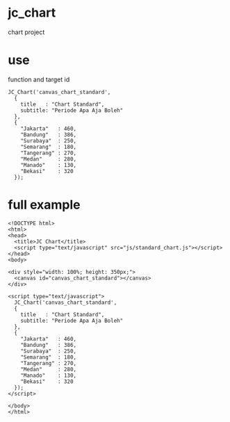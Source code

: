 # jc_chart
chart project

# use
function and target id

    JC_Chart('canvas_chart_standard',
      {
        title	: "Chart Standard", 
        subtitle: "Periode Apa Aja Boleh"
      },
      {
        "Jakarta"	: 460, 
        "Bandung"	: 386, 
        "Surabaya"	: 250, 
        "Semarang"	: 180, 
        "Tangerang"	: 270, 
        "Medan"		: 280, 
        "Manado"	: 130, 
        "Bekasi"	: 320
      });
      
# full example

    <!DOCTYPE html>
    <html>
    <head>
      <title>JC Chart</title>
      <script type="text/javascript" src="js/standard_chart.js"></script>
    </head>
    <body>

    <div style="width: 100%; height: 350px;">
      <canvas id="canvas_chart_standard"></canvas>
    </div>

    <script type="text/javascript">
      JC_Chart('canvas_chart_standard',
      {
        title	: "Chart Standard", 
        subtitle: "Periode Apa Aja Boleh"
      },
      {
        "Jakarta"	: 460, 
        "Bandung"	: 386, 
        "Surabaya"	: 250, 
        "Semarang"	: 180, 
        "Tangerang"	: 270, 
        "Medan"		: 280, 
        "Manado"	: 130, 
        "Bekasi"	: 320
      });
    </script>

    </body>
    </html>

